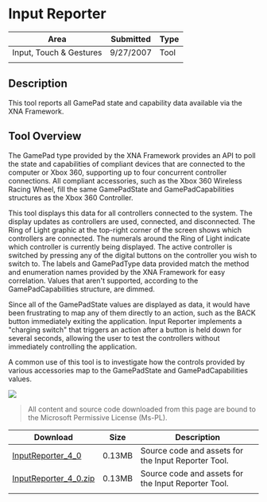 # Input Reporter

|Area|Submitted|Type|
|-|-|-|
Input, Touch & Gestures|9/27/2007|Tool
||||

## Description

This tool reports all GamePad state and capability data available via the XNA Framework.

## Tool Overview

The GamePad type provided by the XNA Framework provides an API to poll the state and capabilities of compliant devices that are connected to the computer or Xbox 360, supporting up to four concurrent controller connections. All compliant accessories, such as the Xbox 360 Wireless Racing Wheel, fill the same GamePadState and GamePadCapabilities structures as the Xbox 360 Controller.

This tool displays this data for all controllers connected to the system. The display updates as controllers are used, connected, and disconnected. The Ring of Light graphic at the top-right corner of the screen shows which controllers are connected. The numerals around the Ring of Light indicate which controller is currently being displayed. The active controller is switched by pressing any of the digital buttons on the controller you wish to switch to. The labels and GamePadType data provided match the method and enumeration names provided by the XNA Framework for easy correlation. Values that aren't supported, according to the GamePadCapabilities structure, are dimmed.

Since all of the GamePadState values are displayed as data, it would have been frustrating to map any of them directly to an action, such as the BACK button immediately exiting the application. Input Reporter implements a "charging switch" that triggers an action after a button is held down for several seconds, allowing the user to test the controllers without immediately controlling the application.

A common use of this tool is to investigate how the controls provided by various accessories map to the GamePadState and GamePadCapabilities values.

![](https://github.com/simondarksidej/XNAGameStudio/blob/master/Images/XNA_Input-Reporter_01_small.jpg?raw=true)

> All content and source code downloaded from this page are bound to the Microsoft Permissive License (Ms-PL).

Download | Size | Description
---|---|---|
[InputReporter_4_0](https://github.com/simondarksidej/XNAGameStudio/tree/master/Samples/InputReporter_4_0)| 0.13MB | Source code and assets for the Input Reporter Tool.
[InputReporter_4_0.zip](https://github.com/simondarksidej/XNAGameStudioZips/tree/master/Samples/InputReporter_4_0.zip)| 0.13MB | Source code and assets for the Input Reporter Tool.
||||
